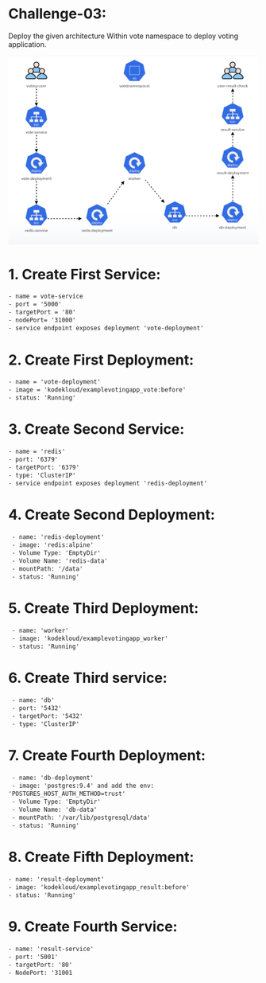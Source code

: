 # Challenge-03: 
  
  Deploy the given architecture Within vote namespace to deploy voting application.

  <img src="../challenge-03.png" alt="">
  
# 1. Create First Service: 
    - name = vote-service
    - port = '5000'
    - targetPort = '80'
    - nodePort= '31000'
    - service endpoint exposes deployment 'vote-deployment'

# 2. Create First Deployment:
    - name = 'vote-deployment'
    - image = 'kodekloud/examplevotingapp_vote:before'
    - status: 'Running'

# 3. Create Second Service:
    - name = 'redis'
    - port: '6379'
    - targetPort: '6379'
    - type: 'ClusterIP'
    - service endpoint exposes deployment 'redis-deployment'

# 4. Create Second Deployment:
     - name: 'redis-deployment'
     - image: 'redis:alpine'
     - Volume Type: 'EmptyDir'
     - Volume Name: 'redis-data'
     - mountPath: '/data'
     - status: 'Running'

# 5. Create Third Deployment: 
     - name: 'worker'
     - image: 'kodekloud/examplevotingapp_worker'
     - status: 'Running'

# 6. Create Third service: 
     - name: 'db'
     - port: '5432'
     - targetPort: '5432'
     - type: 'ClusterIP'

# 7. Create Fourth Deployment:
     - name: 'db-deployment'
     - image: 'postgres:9.4' and add the env: 'POSTGRES_HOST_AUTH_METHOD=trust'
     - Volume Type: 'EmptyDir'
     - Volume Name: 'db-data'
     - mountPath: '/var/lib/postgresql/data'
     - status: 'Running'

# 8. Create Fifth Deployment: 
    - name: 'result-deployment'
    - image: 'kodekloud/examplevotingapp_result:before'
    - status: 'Running'

# 9. Create Fourth Service: 
    - name: 'result-service'
    - port: '5001'
    - targetPort: '80'
    - NodePort: '31001
